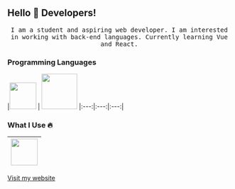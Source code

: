 ## Hello :wave: Developers!

<p align="center"><samp>I am a student and aspiring web developer. I am interested in working with back-end languages. Currently learning Vue and React.</samp></p>

### Programming Languages

|<img src="https://upload.wikimedia.org/wikipedia/commons/thumb/9/99/Unofficial_JavaScript_logo_2.svg/480px-Unofficial_JavaScript_logo_2.svg.png" width="60"> | <img src="https://upload.wikimedia.org/wikipedia/commons/thumb/2/27/PHP-logo.svg/1280px-PHP-logo.svg.png" width=80>
|:---:|:---:|:---:|

### What I Use :fire:

| <img src="https://iseif.dev/wp-content/uploads/2019/06/vscode-logo.png" width="60"> |
|:---:|

[Visit my website](https://dannermm.com)